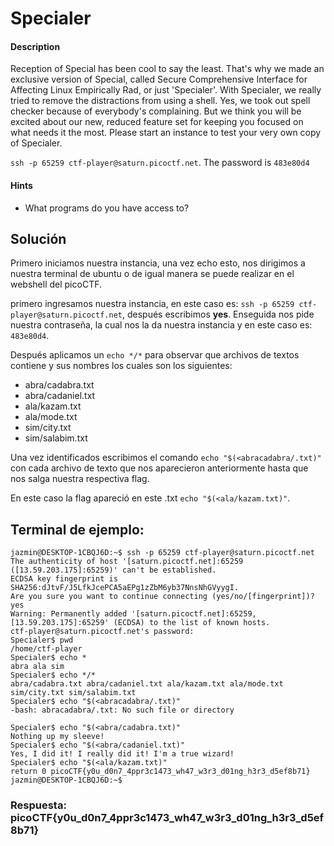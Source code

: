 # Specialer

#### Description

Reception of Special has been cool to say the least. That's why we made an exclusive version of Special, called Secure Comprehensive Interface for Affecting Linux Empirically Rad, or just 'Specialer'. With Specialer, we really tried to remove the distractions from using a shell. Yes, we took out spell checker because of everybody's complaining. But we think you will be excited about our new, reduced feature set for keeping you focused on what needs it the most. Please start an instance to test your very own copy of Specialer.

`ssh -p 65259 ctf-player@saturn.picoctf.net`. The password is `483e80d4`

#### Hints

* What programs do you have access to?

## Solución

Primero iniciamos nuestra instancia, una vez echo esto, nos dirigimos a nuestra terminal de ubuntu o de igual manera se puede realizar en el webshell del picoCTF.

primero ingresamos nuestra instancia, en este caso es: `ssh -p 65259 ctf-player@saturn.picoctf.net`, después escribimos **yes**.
Enseguida nos pide nuestra contraseña, la cual nos la da nuestra instancia y en este caso es: `483e80d4`.

Después aplicamos un `echo */*` para observar que archivos de textos contiene y sus nombres los cuales son los siguientes:
* abra/cadabra.txt 
* abra/cadaniel.txt 
* ala/kazam.txt 
* ala/mode.txt 
* sim/city.txt 
* sim/salabim.txt

Una vez identificados escribimos el comando `echo "$(<abracadabra/.txt)"` con cada archivo de texto que nos aparecieron anteriormente hasta que nos salga nuestra respectiva flag.

En este caso la flag apareció en este .txt `echo "$(<ala/kazam.txt)"`.

## Terminal de ejemplo:

```
jazmin@DESKTOP-1CBQJ6D:~$ ssh -p 65259 ctf-player@saturn.picoctf.net
The authenticity of host '[saturn.picoctf.net]:65259 ([13.59.203.175]:65259)' can't be established.
ECDSA key fingerprint is SHA256:dJtvF/J5LfkJcePCA5aEPg1zZbM6yb37NnsNhGVyygI.
Are you sure you want to continue connecting (yes/no/[fingerprint])? yes
Warning: Permanently added '[saturn.picoctf.net]:65259,[13.59.203.175]:65259' (ECDSA) to the list of known hosts.
ctf-player@saturn.picoctf.net's password:
Specialer$ pwd
/home/ctf-player
Specialer$ echo *
abra ala sim
Specialer$ echo */*
abra/cadabra.txt abra/cadaniel.txt ala/kazam.txt ala/mode.txt sim/city.txt sim/salabim.txt
Specialer$ echo "$(<abracadabra/.txt)"
-bash: abracadabra/.txt: No such file or directory

Specialer$ echo "$(<abra/cadabra.txt)"
Nothing up my sleeve!
Specialer$ echo "$(<abra/cadaniel.txt)"
Yes, I did it! I really did it! I'm a true wizard!
Specialer$ echo "$(<ala/kazam.txt)"
return 0 picoCTF{y0u_d0n7_4ppr3c1473_wh47_w3r3_d01ng_h3r3_d5ef8b71}
jazmin@DESKTOP-1CBQJ6D:~$
```

### Respuesta: picoCTF{y0u_d0n7_4ppr3c1473_wh47_w3r3_d01ng_h3r3_d5ef8b71}
